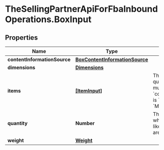 # TheSellingPartnerApiForFbaInboundOperations.BoxInput

## Properties

Name | Type | Description | Notes
------------ | ------------- | ------------- | -------------
**contentInformationSource** | [**BoxContentInformationSource**](BoxContentInformationSource.md) |  | 
**dimensions** | [**Dimensions**](Dimensions.md) |  | 
**items** | [**[ItemInput]**](ItemInput.md) | The items and their quantity in the box. This must be empty if the box &#x60;contentInformationSource&#x60; is &#x60;BARCODE_2D&#x60; or &#x60;MANUAL_PROCESS&#x60;. | [optional] 
**quantity** | **Number** | The number of containers where all other properties like weight or dimensions are identical. | 
**weight** | [**Weight**](Weight.md) |  | 


